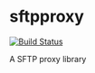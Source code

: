 sftpproxy
=========

[![Build Status](https://travis-ci.org/balanced/sftpproxy.svg?branch=master)](https://travis-ci.org/balanced/sftpproxy)

A SFTP proxy library
